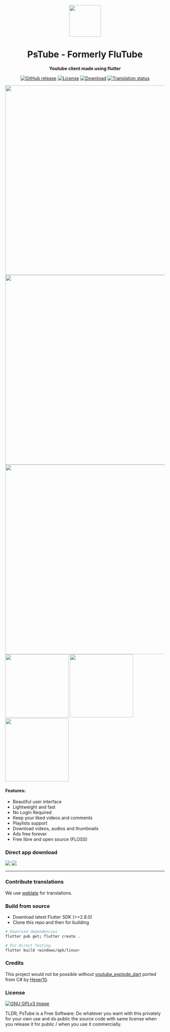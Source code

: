 <p align="center">
<img width="100" src="https://raw.githubusercontent.com/prateekmedia/pstube/main/assets/pstube.png">
</p>
<h1 align="center">PsTube - Formerly FluTube</h1>
<p align="center"><b>Youtube client made using flutter</b></p>
<p align="center">
<a href="https://github.com/prateekmedia/pstube/releases"><img alt="GitHub release" src="https://img.shields.io/github/v/release/prateekmedia/pstube"/></a> <a href="LICENSE"><img alt="License" src="https://img.shields.io/github/license/prateekmedia/pstube?color=blue"/></a> <a href="#direct-app-download"><img alt="Download" src="https://img.shields.io/badge/Download-git-blue"/></a> <a href="https://hosted.weblate.org/engage/pstube/"><img src="https://hosted.weblate.org/widgets/pstube/-/app/svg-badge.svg" alt="Translation status" /></a>
</p>

<img src="https://github.com/prateekmedia/pstube/blob/main/assets/screenshots/home-desktop.jpg?raw=true" width="600"/> <img src="https://github.com/prateekmedia/pstube/blob/main/assets/screenshots/search-desktop.jpg?raw=true" width="600"/> <img src="https://github.com/prateekmedia/pstube/blob/main/assets/screenshots/video-desktop.jpg?raw=true" width="600"/> <img src="https://github.com/prateekmedia/pstube/blob/main/assets/screenshots/home-mobile.jpg?raw=true" width="200"/> <img src="https://github.com/prateekmedia/pstube/blob/main/assets/screenshots/search-mobile.jpg?raw=true" width="200"/> <img src="https://github.com/prateekmedia/pstube/blob/main/assets/screenshots/video-mobile.jpg?raw=true" width="200"/> 

<h4>Features:</h4>
<ul>
    <li>Beautiful user interface</li>
    <li>Lightweight and fast</li>
    <li>No Login Required</li>
    <li>Keep your liked videos and comments</li>
    <li>Playlists support</li>
    <li>Download videos, audios and thumbnails</li>
    <li>Ads free forever</li>
    <li>Free libre and open source (FLOSS)</li>
</ul>

### Direct app download

<a href="https://github.com/prateekmedia/pstube/releases/latest/"><img src="https://img.shields.io/badge/Download latest version-indigo?style=for-the-badge&logo=Github"/></a>  <a href="https://github.com/prateekmedia/pstube/releases/continuous/"><img src="https://img.shields.io/badge/Download nightly build-157?style=for-the-badge&logo=Github"/></a>

---

### Contribute translations

We use [weblate](https://hosted.weblate.org/projects/pstube/) for translations.

### Build from source

- Download latest Flutter SDK (>=2.8.0)
- Clone this repo and then for building

```bash
# Download dependencies
flutter pub get; flutter create .

# For Direct Testing
flutter build <windows/apk/linux>
```

### Credits

This project would not be possible without [youtube_explode_dart](https://github.com/Hexer10/youtube_explode_dart/) ported from C# by [Hexer10](https://github.com/Hexer10).

### License

[![GNU GPLv3 Image](https://www.gnu.org/graphics/gplv3-127x51.png)](https://www.gnu.org/licenses/gpl-3.0.en.html)

TLDR;
PsTube is a Free Software: Do whatever you want with this privately for your own use and do public the source code with same license when you release it for public / when you use it commercially.
